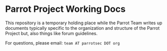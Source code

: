 # Parrot Project Working Docs

This repository is a temporary holding place while the Parrot Team writes up
documents typically specific to the organization and structure of the Parrot 
Project but, also things like forum guidelines.

For questions, please email: `team AT parrotsec DOT org`


